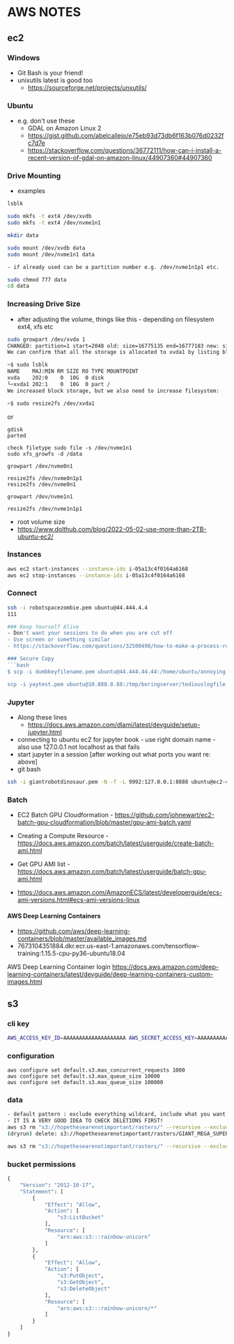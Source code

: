# AWS NOTES

## ec2
### Windows
- Git Bash is your friend!
- unixutils latest is good too 
	- https://sourceforge.net/projects/unxutils/
	
### Ubuntu
- e.g. don't use these
	- GDAL on Amazon Linux 2
	- https://gist.github.com/abelcallejo/e75eb93d73db6f163b076d0232fc7d7e
	- https://stackoverflow.com/questions/36772111/how-can-i-install-a-recent-version-of-gdal-on-amazon-linux/44907360#44907360
	

### Drive Mounting
- examples
```bash
lsblk

sudo mkfs -t ext4 /dev/xvdb
sudo mkfs -t ext4 /dev/nvme1n1

mkdir data

sudo mount /dev/xvdb data
sudo mount /dev/nvme1n1 data

- if already used can be a partition number e.g. /dev/nvme1n1p1 etc.

sudo chmod 777 data
cd data
```

### Increasing Drive Size
- after adjusting the volume, things like this - depending on filesystem ext4, xfs etc
```bash
sudo growpart /dev/xvda 1
CHANGED: partition=1 start=2048 old: size=16775135 end=16777183 new: size=20969439,end=20971487
We can confirm that all the storage is allocated to xvda1 by listing block storages again:

~$ sudo lsblk
NAME    MAJ:MIN RM SIZE RO TYPE MOUNTPOINT
xvda    202:0    0  10G  0 disk
└─xvda1 202:1    0  10G  0 part /
We increased block storage, but we also need to increase filesystem:

~$ sudo resize2fs /dev/xvda1
```

or

```
gdisk
parted

check filetype sudo file -s /dev/nvme1n1
sudo xfs_growfs -d /data

growpart /dev/nvme0n1

resize2fs /dev/nvme0n1p1
resize2fs /dev/nvme0n1

growpart /dev/nvme1n1

resize2fs /dev/nvme1n1p1
```

- root volume size
- https://www.dolthub.com/blog/2022-05-02-use-more-than-2TB-ubuntu-ec2/


### Instances
```bash
aws ec2 start-instances --instance-ids i-05a13c4f0164a6168
aws ec2 stop-instances --instance-ids i-05a13c4f0164a6168
```

### Connect
```bash
ssh -i robotspacezombie.pem ubuntu@44.444.4.4
111

### Keep Yourself Alive
- Don't want your sessions to do when you are cut off
- Use screen or something similar
- https://stackoverflow.com/questions/32500498/how-to-make-a-process-run-on-aws-ec2-even-after-closing-the-local-machine

### Secure Copy
```bash
$ scp -i dumbkeyfilename.pem ubuntu@44.444.44.44:/home/ubuntu/annoying.yaml . annoying.yaml  

scp -i yaytest.pem ubuntu@10.888.8.88:/tmp/boringserver/tediouslogfile.tar.gz   .
```

### Jupyter
- Along these lines
	- https://docs.aws.amazon.com/dlami/latest/devguide/setup-jupyter.html
- connecting to ubuntu ec2 for jupyter book - use right domain name - also use 127.0.0.1 not localhost as that fails
- start jupyter in a session [after working out what ports you want re: above]
- git bash
```bash
ssh -i giantrobotdinosaur.pem -N -f -L 9992:127.0.0.1:8888 ubuntu@ec2-44-44-44-234.us-west-2.compute.amazonaws.com
```

### Batch

- EC2 Batch GPU Cloudformation - https://github.com/johnewart/ec2-batch-gpu-cloudformation/blob/master/gpu-ami-batch.yaml

- Creating a Compute Resource - https://docs.aws.amazon.com/batch/latest/userguide/create-batch-ami.html

- Get GPU AMI list - https://docs.aws.amazon.com/batch/latest/userguide/batch-gpu-ami.html
- https://docs.aws.amazon.com/AmazonECS/latest/developerguide/ecs-ami-versions.html#ecs-ami-versions-linux

#### AWS Deep Learning Containers
- https://github.com/aws/deep-learning-containers/blob/master/available_images.md
- 7673104351884.dkr.ecr.us-east-1.amazonaws.com/tensorflow-training:1.15.5-cpu-py36-ubuntu18.04

AWS Deep Learning Container login
https://docs.aws.amazon.com/deep-learning-containers/latest/devguide/deep-learning-containers-custom-images.html


## s3
### cli key 
```bash
AWS_ACCESS_KEY_ID=AAAAAAAAAAAAAAAAAAAA AWS_SECRET_ACCESS_KEY=AAAAAAAAAAAAAAAAAAAAAAAAAAAAAAAAAAAAAAAA aws s3 ls
```

### configuration
```
aws configure set default.s3.max_concurrent_requests 1000
aws configure set default.s3.max_queue_size 10000
aws configure set default.s3.max_queue_size 100000
```

### data
```bash
- default pattern : exclude everything wildcard, include what you want
- IT IS A VERY GOOD IDEA TO CHECK DELETIONS FIRST!
aws s3 rm "s3://hopethesearenotimportant/rasters/" --recursive --exclude="*" --include="*banana.tif" --dryrun
(dryrun) delete: s3://hopethesearenotimportant/rasters/GIANT_MEGA_SUPER_GODZILLA_banana.tif

aws s3 rm "s3://hopethesearenotimportant/rasters/" --recursive --exclude="*" --include="banana"
```

### bucket permissions
```python
{
    "Version": "2012-10-17",
    "Statement": [
        {
            "Effect": "Allow",
            "Action": [
                "s3:ListBucket"
            ],
            "Resource": [
                "arn:aws:s3:::rainbow-unicorn"
            ]
        },
        {
            "Effect": "Allow",
            "Action": [
                "s3:PutObject",
                "s3:GetObject",
                "s3:DeleteObject"
            ],
            "Resource": [
                "arn:aws:s3:::rainbow-unicorn/*"
            ]
        }
    ]
}
```



